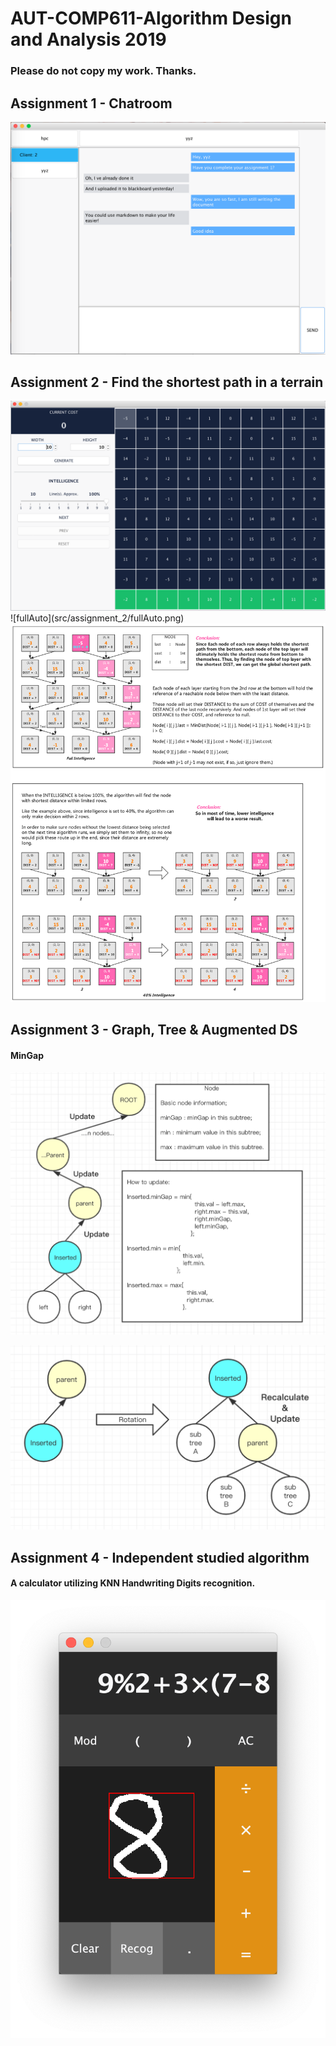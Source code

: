 # AUT-COMP611-Algorithm Design and Analysis 2019

### Please do not copy my work. Thanks.

## Assignment 1 - Chatroom
![3](src/assignment_1/image:pdf/3.png)



## Assignment 2 - Find the shortest path in a terrain

<img src="src/assignment_2/start.png" alt="start"/>
![fullAuto](src/assignment_2/fullAuto.png)
<img src="src/assignment_2/Screen Shot 2019-12-30 at 10.39.57 PM.png" />



## Assignment 3 - Graph, Tree & Augmented DS

#### **MinGap**

![截屏2019-12-10下午7.05.17](src/assignment_3/截屏2019-12-10下午7.05.17.png)

![截屏2019-12-10下午7.11.20](src/assignment_3/截屏2019-12-10下午7.11.20.png)



## Assignment 4 - Independent studied algorithm

#### A calculator utilizing KNN Handwriting Digits recognition.
<img src="src/assignment_4/files for assignment submission/Screen Shot 2019-12-30 at 5.23.33 PM.png" />

